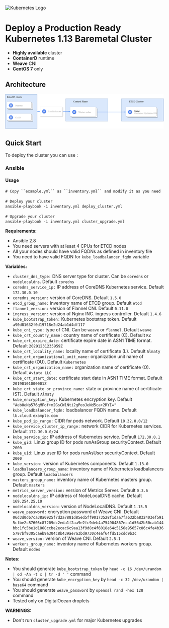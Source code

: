 ![Kubernetes Logo](https://raw.githubusercontent.com/kubernetes-sigs/kubespray/master/docs/img/kubernetes-logo.png)

# Deploy a Production Ready Kubernetes 1.13 Baremetal Cluster

-   **Highly available** cluster
-   **ContainerD** runtime
-   **Weave** CNI
-   **CentOS 7** only

## Architecture

![architecture](arch.png)

## Quick Start

To deploy the cluster you can use :

### Ansible

#### Usage

    # Copy ``example.yml`` as ``inventory.yml`` and modify it as you need
  
    # Deploy your cluster
    ansible-playbook -i inventory.yml deploy_cluster.yml

    # Upgrade your cluster
    ansible-playbook -i inventory.yml cluster_upgrade.yml

**Requirements:**
  - Ansible 2.8
  - You need servers with at least 4 CPUs for ETCD nodes
  - All your nodes should have valid FQDNs as defined in inventory file
  - You need to have valid FQDN for `kube_loadbalancer_fqdn` variable

**Variables:**

  - `cluster_dns_type:` DNS server type for cluster. Can be `coredns` or `nodelocaldns`. Default `coredns`
  - `coredns_service_ip:` IP address of CoreDNS Kubernetes service. Default `172.30.0.10`
  - `coredns_version:` version of CoreDNS. Default `1.5.0`
  - `etcd_group_name:` inventory name of ETCD group. Default `etcd`
  - `flannel_version:` version of Flannel CNI. Default `0.11.0`
  - `ingress_version:` version of Nginx INC. ingress controller. Default `1.4.6`
  - `kube_bootstrap_token:` Kubernetes bootstrap token. Default `a90d81632f0d19718e2d24ab1d4df117`
  - `kube_cni_type:` type of CNI. Can be `weave` or `flannel`. Default `weave`
  - `kube_crt_country_name:` country name of certificate (C). Default `KZ`
  - `kube_crt_expire_date:` certificate expire date in ASN1 TIME format. Default `20291231235959Z`
  - `kube_crt_locality_name:` locality name of certificate (L). Default `Almaty`
  - `kube_crt_organizational_unit_name:` organization unit name of certificate (OU). Default `Kubernetes`
  - `kube_crt_organization_name:` organization name of certificate (O). Default `Aviata LLC`
  - `kube_crt_start_date:` certificate start date in ASN1 TIME format. Default `20190101000001Z`
  - `kube_crt_state_or_province_name:` state or province name of certificate (ST). Default `Almaty`
  - `kube_encryption_key:` Kubernetes encryption key. Default `"Aeb0eNp576qMFof+m2GsCW1Nti2gPeoJeNd5ca+2RYI="`
  - `kube_loadbalancer_fqdn:` loadbalancer FQDN name. Default `lb.cloud.example.com`
  - `kube_pod_ip_range:` CIDR for pods network. Default `10.32.0.0/12`
  - `kube_service_cluster_ip_range:` network CIDR for Kubernetes services. Default `172.30.0.0/24`
  - `kube_service_ip:` IP address of Kubernetes service. Default `172.30.0.1`
  - `kube_gid:` Linux group ID for pods runAsGroup securityContext. Default `2000`
  - `kube_uid:` Linux user ID for pods runAsUser securityContext. Default `2000`
  - `kube_version:` version of Kubernetes components. Default `1.13.0`
  - `loadbalancers_group_name:` inventory name of Kubernetes loadbalancers group. Default `loadbalancers`
  - `masters_group_name:` inventory name of Kubernetes masters group. Default `masters`
  - `metrics_server_version:` version of Metrics Server. Default `0.3.6`
  - `nodelocaldns_ip:` IP address of NodeLocalDNS cache. Default `169.254.25.10`
  - `nodelocaldns_version:` version of NodeLocalDNS. Default `1.15.5`
  - `weave_password:` encryption password of Weave CNI. Default `06d3d0d67ca38a0925f7d2a7881d85ed5ff90173528f1daa7fa632ba832403ef5915cfbe2c87605c87209dc2eda1f2aa9e2fc9deb4a754904867eca1d5642b50cab144bbc1fc5be1d1868ccbe2ecac6c9aa13f9d8c4f6018e64c5156e95657c86c4fe4b365797bf9305caeb9a304c8b439ae7a3bd9730c4eaf64fd515cdd9b3c`
  - `weave_version:` version of Weave CNI. Default `2.5.1`
  - `workers_group_name:` inventory name of Kubernetes workers group. Default `nodes`

**Notes:**

  - You should generate `kube_bootstrap_token` by `head -c 16 /dev/urandom | od -An -t x | tr -d ' '` command
  - You should generate `kube_encryption_key` by `head -c 32 /dev/urandom | base64` command
  - You should generate `weave_password` by `openssl rand -hex 128` command
  - Tested only on DigitalOcean droplets

**WARNINGS:**
  - Don't run `cluster_upgrade.yml` for major Kubernetes upgrades
